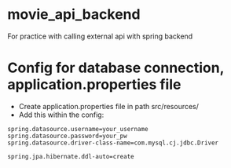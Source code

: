 # movie_api_backend

For practice with calling external api with spring backend

# Config for database connection, application.properties file

- Create application.properties file in path src/resources/
- Add this within the config:

```spring.datasource.url=jdbc:mysql://localhost:3306/BACKEND_MOVIE_DB
spring.datasource.username=your_username
spring.datasource.password=your_pw
spring.datasource.driver-class-name=com.mysql.cj.jdbc.Driver

spring.jpa.hibernate.ddl-auto=create
```
